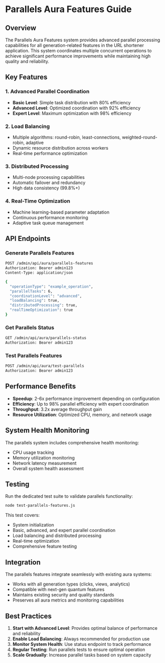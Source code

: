 # Parallels Aura Features Guide

## Overview

The Parallels Aura Features system provides advanced parallel processing capabilities for all generation-related features in the URL shortener application. This system coordinates multiple concurrent operations to achieve significant performance improvements while maintaining high quality and reliability.

## Key Features

### 1. Advanced Parallel Coordination
- **Basic Level**: Simple task distribution with 80% efficiency
- **Advanced Level**: Optimized coordination with 92% efficiency  
- **Expert Level**: Maximum optimization with 98% efficiency

### 2. Load Balancing
- Multiple algorithms: round-robin, least-connections, weighted-round-robin, adaptive
- Dynamic resource distribution across workers
- Real-time performance optimization

### 3. Distributed Processing
- Multi-node processing capabilities
- Automatic failover and redundancy
- High data consistency (99.8%+)

### 4. Real-Time Optimization
- Machine learning-based parameter adaptation
- Continuous performance monitoring
- Adaptive task queue management

## API Endpoints

### Generate Parallels Features
```bash
POST /admin/api/aura/parallels-features
Authorization: Bearer admin123
Content-Type: application/json

{
  "operationType": "example_operation",
  "parallelTasks": 6,
  "coordinationLevel": "advanced",
  "loadBalancing": true,
  "distributedProcessing": true,
  "realTimeOptimization": true
}
```

### Get Parallels Status
```bash
GET /admin/api/aura/parallels-status
Authorization: Bearer admin123
```

### Test Parallels Features
```bash
POST /admin/api/aura/test-parallels
Authorization: Bearer admin123
```

## Performance Benefits

- **Speedup**: 2-6x performance improvement depending on configuration
- **Efficiency**: Up to 98% parallel efficiency with expert coordination
- **Throughput**: 3.2x average throughput gain
- **Resource Utilization**: Optimized CPU, memory, and network usage

## System Health Monitoring

The parallels system includes comprehensive health monitoring:
- CPU usage tracking
- Memory utilization monitoring
- Network latency measurement
- Overall system health assessment

## Testing

Run the dedicated test suite to validate parallels functionality:

```bash
node test-parallels-features.js
```

This test covers:
- System initialization
- Basic, advanced, and expert parallel coordination
- Load balancing and distributed processing
- Real-time optimization
- Comprehensive feature testing

## Integration

The parallels features integrate seamlessly with existing aura systems:
- Works with all generation types (clicks, views, analytics)
- Compatible with next-gen quantum features
- Maintains existing security and quality standards
- Preserves all aura metrics and monitoring capabilities

## Best Practices

1. **Start with Advanced Level**: Provides optimal balance of performance and reliability
2. **Enable Load Balancing**: Always recommended for production use
3. **Monitor System Health**: Use status endpoint to track performance
4. **Regular Testing**: Run parallels tests to ensure optimal operation
5. **Scale Gradually**: Increase parallel tasks based on system capacity